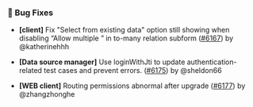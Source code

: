 ### 🐛 Bug Fixes

- **[client]** Fix "Select from existing data" option still showing when disabling “Allow multiple ” in to-many relation subform ([#6167](https://github.com/nocobase/nocobase/pull/6167)) by @katherinehhh

- **[Data source manager]** Use loginWithJti to update authentication-related test cases and prevent errors. ([#6175](https://github.com/nocobase/nocobase/pull/6175)) by @sheldon66

- **[WEB client]** Routing permissions abnormal after upgrade ([#6177](https://github.com/nocobase/nocobase/pull/6177)) by @zhangzhonghe

